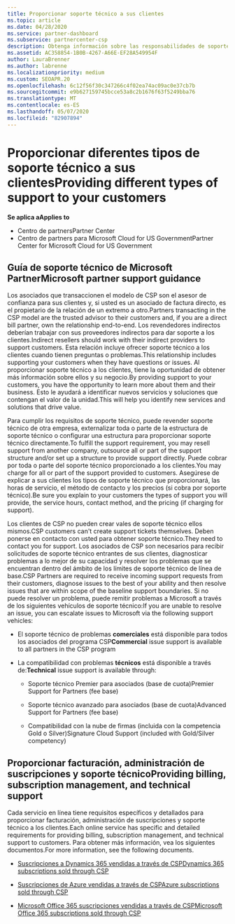 ```yaml
---
title: Proporcionar soporte técnico a sus clientes
ms.topic: article
ms.date: 04/28/2020
ms.service: partner-dashboard
ms.subservice: partnercenter-csp
description: Obtenga información sobre las responsabilidades de soporte al cliente para asociados en el programa CSP.
ms.assetid: AC358854-1B0B-4267-A66E-EF28A549954F
author: LauraBrenner
ms.author: labrenne
ms.localizationpriority: medium
ms.custom: SEOAPR.20
ms.openlocfilehash: 6c12f56f30c347266c4f02ea74ac09ac0e37cb7b
ms.sourcegitcommit: e9b627159745bcce53a8c2b1676f63f5249bba76
ms.translationtype: MT
ms.contentlocale: es-ES
ms.lasthandoff: 05/07/2020
ms.locfileid: "82907894"
---
```

# <a name="providing-different-types-of-support-to-your-customers"></a><span data-ttu-id="ee124-103">Proporcionar diferentes tipos de soporte técnico a sus clientes</span><span class="sxs-lookup"><span data-stu-id="ee124-103">Providing different types of support to your customers</span></span>

<span data-ttu-id="ee124-104">**Se aplica a**</span><span class="sxs-lookup"><span data-stu-id="ee124-104">**Applies to**</span></span>

-  <span data-ttu-id="ee124-105">Centro de partners</span><span class="sxs-lookup"><span data-stu-id="ee124-105">Partner Center</span></span>
-  <span data-ttu-id="ee124-106">Centro de partners para Microsoft Cloud for US Government</span><span class="sxs-lookup"><span data-stu-id="ee124-106">Partner Center for Microsoft Cloud for US Government</span></span>


## <a name="microsoft-partner-support-guidance"></a><span data-ttu-id="ee124-107">Guía de soporte técnico de Microsoft Partner</span><span class="sxs-lookup"><span data-stu-id="ee124-107">Microsoft partner support guidance</span></span>

<span data-ttu-id="ee124-108">Los asociados que transaccionen el modelo de CSP son el asesor de confianza para sus clientes y, si usted es un asociado de factura directo, es el propietario de la relación de un extremo a otro.</span><span class="sxs-lookup"><span data-stu-id="ee124-108">Partners transacting in the CSP model are the trusted advisor to their customers and, if you are a direct bill partner, own the relationship end-to-end.</span></span> <span data-ttu-id="ee124-109">Los revendedores indirectos deberían trabajar con sus proveedores indirectos para dar soporte a los clientes.</span><span class="sxs-lookup"><span data-stu-id="ee124-109">Indirect resellers should work with their indirect providers to support customers.</span></span> <span data-ttu-id="ee124-110">Esta relación incluye ofrecer soporte técnico a los clientes cuando tienen preguntas o problemas.</span><span class="sxs-lookup"><span data-stu-id="ee124-110">This relationship includes supporting your customers when they have questions or issues.</span></span> <span data-ttu-id="ee124-111">Al proporcionar soporte técnico a los clientes, tiene la oportunidad de obtener más información sobre ellos y su negocio.</span><span class="sxs-lookup"><span data-stu-id="ee124-111">By providing support to your customers, you have the opportunity to learn more about them and their business.</span></span> <span data-ttu-id="ee124-112">Esto le ayudará a identificar nuevos servicios y soluciones que contengan el valor de la unidad.</span><span class="sxs-lookup"><span data-stu-id="ee124-112">This will help you identify new services and solutions that drive value.</span></span>

<span data-ttu-id="ee124-113">Para cumplir los requisitos de soporte técnico, puede revender soporte técnico de otra empresa, externalizar toda o parte de la estructura de soporte técnico o configurar una estructura para proporcionar soporte técnico directamente.</span><span class="sxs-lookup"><span data-stu-id="ee124-113">To fulfill the support requirement,  you may resell support from another company, outsource all or part of the support structure and/or set up a structure to provide support directly.</span></span> <span data-ttu-id="ee124-114">Puede cobrar por toda o parte del soporte técnico proporcionado a los clientes.</span><span class="sxs-lookup"><span data-stu-id="ee124-114">You may charge for all or part of the support provided to customers.</span></span> <span data-ttu-id="ee124-115">Asegúrese de explicar a sus clientes los tipos de soporte técnico que proporcionará, las horas de servicio, el método de contacto y los precios (si cobra por soporte técnico).</span><span class="sxs-lookup"><span data-stu-id="ee124-115">Be sure you explain to your customers the types of support you will provide, the service hours, contact method, and the pricing (if charging for support).</span></span>

<span data-ttu-id="ee124-116">Los clientes de CSP no pueden crear vales de soporte técnico ellos mismos.</span><span class="sxs-lookup"><span data-stu-id="ee124-116">CSP customers can't create support tickets themselves.</span></span> <span data-ttu-id="ee124-117">Deben ponerse en contacto con usted para obtener soporte técnico.</span><span class="sxs-lookup"><span data-stu-id="ee124-117">They need to contact you for support.</span></span> <span data-ttu-id="ee124-118">Los asociados de CSP son necesarios para recibir solicitudes de soporte técnico entrantes de sus clientes, diagnosticar problemas a lo mejor de su capacidad y resolver los problemas que se encuentran dentro del ámbito de los límites de soporte técnico de línea de base.</span><span class="sxs-lookup"><span data-stu-id="ee124-118">CSP Partners are required to receive incoming support requests from their customers, diagnose issues to the best of your ability and then resolve issues that are within scope of the baseline support boundaries.</span></span> <span data-ttu-id="ee124-119">Si no puede resolver un problema, puede remitir problemas a Microsoft a través de los siguientes vehículos de soporte técnico:</span><span class="sxs-lookup"><span data-stu-id="ee124-119">If you are unable to resolve an issue, you can escalate issues to Microsoft via the following support vehicles:</span></span>

- <span data-ttu-id="ee124-120">El soporte técnico de problemas **comerciales** está disponible para todos los asociados del programa CSP</span><span class="sxs-lookup"><span data-stu-id="ee124-120">**Commercial** issue support is available to all partners in the CSP program</span></span>

- <span data-ttu-id="ee124-121">La compatibilidad con problemas **técnicos** está disponible a través de:</span><span class="sxs-lookup"><span data-stu-id="ee124-121">**Technical** issue support is available through:</span></span>

    - <span data-ttu-id="ee124-122">Soporte técnico Premier para asociados (base de cuota)</span><span class="sxs-lookup"><span data-stu-id="ee124-122">Premier Support for Partners (fee base)</span></span>

    - <span data-ttu-id="ee124-123">Soporte técnico avanzado para asociados (base de cuota)</span><span class="sxs-lookup"><span data-stu-id="ee124-123">Advanced Support for Partners (fee base)</span></span>

    - <span data-ttu-id="ee124-124">Compatibilidad con la nube de firmas (incluida con la competencia Gold o Silver)</span><span class="sxs-lookup"><span data-stu-id="ee124-124">Signature Cloud Support (included with Gold/Silver competency)</span></span>

## <a name="providing-billing-subscription-management-and-technical-support"></a><span data-ttu-id="ee124-125">Proporcionar facturación, administración de suscripciones y soporte técnico</span><span class="sxs-lookup"><span data-stu-id="ee124-125">Providing billing, subscription management, and technical support</span></span> 

<span data-ttu-id="ee124-126">Cada servicio en línea tiene requisitos específicos y detallados para proporcionar facturación, administración de suscripciones y soporte técnico a los clientes.</span><span class="sxs-lookup"><span data-stu-id="ee124-126">Each online service has specific and detailed requirements for providing billing, subscription management, and technical support to customers.</span></span> <span data-ttu-id="ee124-127">Para obtener más información, vea los siguientes documentos.</span><span class="sxs-lookup"><span data-stu-id="ee124-127">For more information, see the following documents.</span></span>

- [<span data-ttu-id="ee124-128">Suscripciones a Dynamics 365 vendidas a través de CSP</span><span class="sxs-lookup"><span data-stu-id="ee124-128">Dynamics 365 subscriptions sold through CSP</span></span>](https://www.microsoftpartnercommunity.com/t5/CSP/Microsoft-Partner-Support-Guidance/m-p/5262#M30)

- [<span data-ttu-id="ee124-129">Suscripciones de Azure vendidas a través de CSP</span><span class="sxs-lookup"><span data-stu-id="ee124-129">Azure subscriptions sold through CSP</span></span>](https://www.microsoftpartnercommunity.com/t5/CSP/Microsoft-Partner-Support-Guidance/m-p/5263#M31)

- [<span data-ttu-id="ee124-130">Microsoft Office 365 suscripciones vendidas a través de CSP</span><span class="sxs-lookup"><span data-stu-id="ee124-130">Microsoft Office 365 subscriptions sold through CSP</span></span>](https://www.microsoftpartnercommunity.com/t5/CSP/Microsoft-Partner-Support-Guidance/m-p/5264#M32)



 

 



